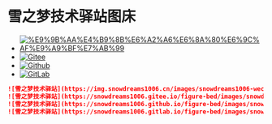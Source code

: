 # 雪之梦技术驿站图床

- [![%E9%9B%AA%E4%B9%8B%E6%A2%A6%E6%8A%80%E6%9C%AF%E9%A9%BF%E7%AB%99](https://img.shields.io/badge/%E9%9B%AA%E4%B9%8B%E6%A2%A6%E6%8A%80%E6%9C%AF%E9%A9%BF%E7%AB%99-img.snowdreams1006.cn-brightgreen.svg)](https://img.snowdreams1006.cn/)
- [![Gitee](https://img.shields.io/badge/Gitee-snowdreams1006.gitee.io-brightgreen.svg)](https://snowdreams1006.gitee.io/figure-bed/)
- [![Github](https://img.shields.io/badge/Github-snowdreams1006.github.io-brightgreen.svg)](https://snowdreams1006.github.io/figure-bed/)
- [![GitLab](https://img.shields.io/badge/GitLab-snowdreams1006.gitlab.io-brightgreen.svg)](https://snowdreams1006.gitlab.io/figure-bed/)

```markdown
![雪之梦技术驿站](https://img.snowdreams1006.cn/images/snowdreams1006-wechat-open.png)
![雪之梦技术驿站](https://snowdreams1006.gitee.io/figure-bed/images/snowdreams1006-wechat-open.png)
![雪之梦技术驿站](https://snowdreams1006.github.io/figure-bed/images/snowdreams1006-wechat-open.png)
![雪之梦技术驿站](https://snowdreams1006.gitlab.io/figure-bed/images/snowdreams1006-wechat-open.png)
```